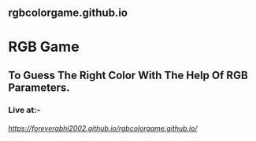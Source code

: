 ## rgbcolorgame.github.io
# RGB Game 
## To Guess The Right Color With The Help Of RGB Parameters.
### Live at:-
###### https://foreverabhi2002.github.io/rgbcolorgame.github.io/
